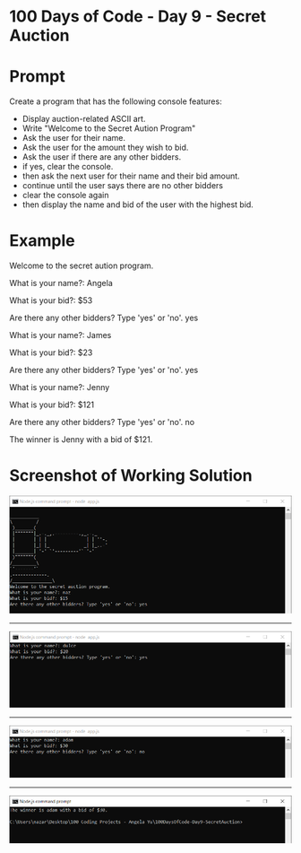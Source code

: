 # 100 Days of Code - Day 9 - Secret Auction

# Prompt

Create a program that has the following console features:

* Display auction-related ASCII art.
* Write "Welcome to the Secret Aution Program"
* Ask the user for their name.
* Ask the user for the amount they wish to bid.
* Ask the user if there are any other bidders.
* if yes, clear the console.
* then ask the next user for their name and their bid amount.
* continue until the user says there are no other bidders
* clear the console again
* then display the name and bid of the user with the highest bid.


# Example

Welcome to the secret aution program.

What is your name?: Angela

What is your bid?: $53

Are there any other bidders? Type 'yes' or 'no'. yes

What is your name?: James

What is your bid?: $23

Are there any other bidders? Type 'yes' or 'no'. yes

What is your name?: Jenny

What is your bid?: $121

Are there any other bidders? Type 'yes' or 'no'. no

The winner is Jenny with a bid of $121.


# Screenshot of Working Solution

![Example 1](./Capture1.PNG)

----------------------------------------------------------------------

![Example 2](./Capture2.PNG)

----------------------------------------------------------------------

![Example 3](./Capture3.PNG)

----------------------------------------------------------------------

![Example 4](./Capture4.PNG)

